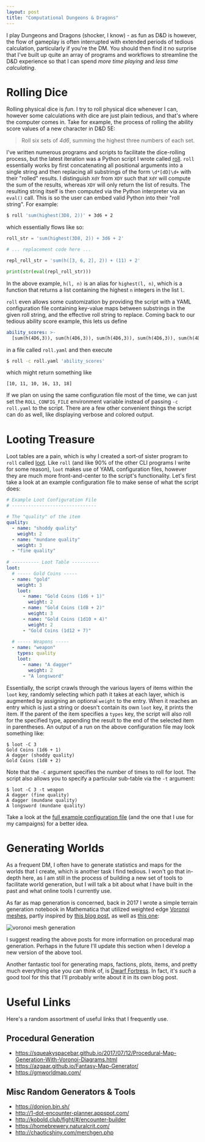 ```yaml
---
layout: post
title: "Computational Dungeons & Dragons"
---
```


I play Dungeons and Dragons (shocker, I know) - as fun as D&D is however, the flow of gameplay is often interrupted with extended periods of tedious calculation, particularly if you're the DM. You should then find it no surprise that I've built up quite an array of programs and workflows to streamline the D&D experience so that I can spend _more time playing_ and _less time calculating_.


# Rolling Dice

Rolling physical dice is _fun_. I try to roll physical dice whenever I can, however some calculations with dice are just plain tedious, and that's where the computer comes in. Take for example, the process of rolling the ability score values of a new character in D&D 5E:

> Roll six sets of _4d6_, summing the highest three numbers of each set.

I've written numerous programs and scripts to facilitate the dice-rolling process, but the latest iteration was a Python script I wrote called [roll](https://github.com/HarrisonTotty/roll). `roll` essentially works by first concatenating all positional arguments into a single string and then replacing all substrings of the form `\d*[dD]\d+` with their "rolled" results. I distinguish `XdY` from `XDY` such that `XdY` will compute the sum of the results, whereas `XDY` will only return the list of results. The resulting string itself is then computed via the Python interpreter via an `eval()` call. This is so the user can embed valid Python into their "roll string". For example:

```bash
$ roll 'sum(highest(3D8, 2))' + 3d6 + 2
```

which essentially flows like so:

```python
roll_str = 'sum(highest(3D8, 2)) + 3d6 + 2'

# ... replacement code here ...

repl_roll_str = 'sum(h([3, 6, 2], 2)) + (11) + 2'

print(str(eval(repl_roll_str)))
```

In the above example, `h(l, n)` is an alias for `highest(l, n)`, which is a function that returns a list containing the highest `n` integers in the list `l`. 

`roll` even allows some customization by providing the script with a YAML configuration file containing key-value maps between substrings in the given roll string, and the effective roll string to replace. Coming back to our tedious ability score example, this lets us define

```yaml
ability_scores: >-
  [sum(h(4D6,3)), sum(h(4D6,3)), sum(h(4D6,3)), sum(h(4D6,3)), sum(h(4D6,3)), sum(h(4D6,3))]
```

in a file called `roll.yaml` and then execute

```bash
$ roll -c roll.yaml 'ability_scores'
```

which might return something like

```
[10, 11, 10, 16, 13, 18]
```

If we plan on using the same configuration file most of the time, we can just set the `ROLL_CONFIG_FILE` environment variable instead of passing `-c roll.yaml` to the script. There are a few other convenient things the script can do as well, like displaying verbose and colored output.


# Looting Treasure

Loot tables are a pain, which is why I created a sort-of sister program to `roll` called [loot](https://github.com/HarrisonTotty/loot). Like `roll` (and like 90% of the other CLI programs I write for some reason), `loot` makes use of YAML configuration files, however they are much more front-and-center to the script's functionality. Let's first take a look at an example configuration file to make sense of what the script does:

```yaml
# Example Loot Configuration File
# -------------------------------

# The "quality" of the item
quality:
  - name: "shoddy quality"
    weight: 2
  - name: "mundane quality"
    weight: 3
  - "fine quality"
  
# ---------- Loot Table ----------
loot:
  # ----- Gold Coins -----
  - name: "gold"
    weight: 3
    loot:
      - name: "Gold Coins (1d6 + 1)"
        weight: 2
      - name: "Gold Coins (1d8 + 2)"
        weight: 3
      - name: "Gold Coins (1d10 + 4)"
        weight: 2
      - "Gold Coins (1d12 + 7)"
  
  # ----- Weapons -----
  - name: "weapon"
    types: quality
    loot:
      - name: "A dagger"
        weight: 2
      - "A longsword"
```

Essentially, the script crawls through the various layers of items within the `loot` key, randomly selecting which path it takes at each layer, which is augmented by assigning an optional `weight` to the entry. When it reaches an entry which is just a string or doesn't contain its own `loot` key, it prints the item. If the parent of the item specifies a `types` key, the script will also roll for the specified type, appending the result to the end of the selected item in parentheses. An output of a run on the above configuration file may look something like:

```
$ loot -C 3
Gold Coins (1d6 + 1)
A dagger (shoddy quality)
Gold Coins (1d8 + 2)
```

Note that the `-C` argument specifies the number of times to roll for loot. The script also allows you to specify a particular sub-table via the `-t` argument:

```
$ loot -C 3 -t weapon
A dagger (fine quality)
A dagger (mundane quality)
A longsword (mundane quality)
```

Take a look at the [full example configuration file](https://github.com/HarrisonTotty/loot/blob/master/loot.yaml) (and the one that I use for my campaigns) for a better idea.


# Generating Worlds

As a frequent DM, I often have to generate statistics and maps for the worlds that I create, which is another task I find tedious. I won't go that in-depth here, as I am still in the process of building a new set of tools to facilitate world generation, but I will talk a bit about what I have built in the past and what online tools I currently use.

As far as map generation is concerned, back in 2017 I wrote a simple terrain generation notebook in Mathematica that utilized weighted edge [Voronoi meshes](https://en.wikipedia.org/wiki/Voronoi_diagram), partly inspired by [this blog post](http://www-cs-students.stanford.edu/~amitp/game-programming/polygon-map-generation/), as well as [this one](https://mewo2.com/notes/terrain/):

![voronoi mesh generation](https://pbs.twimg.com/media/C8p95FQXoAAKIu6.jpg:large)

I suggest reading the above posts for more information on procedural map generation. Perhaps in the future I'll update this section when I develop a new version of the above tool.

Another fantastic tool for generating maps, factions, plots, items, and pretty much everything else you can think of, is [Dwarf Fortress](http://www.bay12games.com/dwarves/). In fact, it's _such_ a good tool for this that I'll probably write about it in its own blog post.


# Useful Links

Here's a random assortment of useful links that I frequently use.

## Procedural Generation

* https://squeakyspacebar.github.io/2017/07/12/Procedural-Map-Generation-With-Voronoi-Diagrams.html
* https://azgaar.github.io/Fantasy-Map-Generator/
* https://gmworldmap.com/

## Misc Random Generators & Tools

* https://donjon.bin.sh/
* http://1-dot-encounter-planner.appspot.com/
* http://kobold.club/fight/#/encounter-builder
* https://homebrewery.naturalcrit.com/
* http://chaoticshiny.com/merchgen.php 
